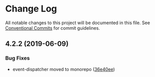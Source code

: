 # Change Log

All notable changes to this project will be documented in this file.
See [Conventional Commits](https://conventionalcommits.org) for commit guidelines.

## 4.2.2 (2019-06-09)


### Bug Fixes

* event-dispatcher moved to monorepo ([36e40ee](https://github.com/sirian/js/commit/36e40ee))
